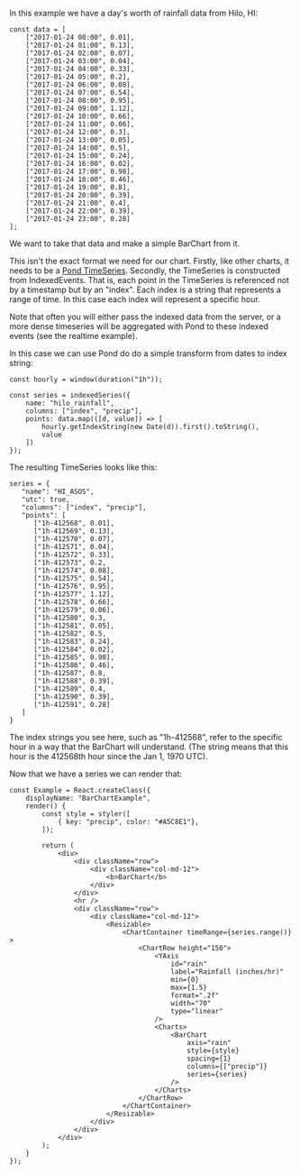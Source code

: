 
In this example we have a day's worth of rainfall data from Hilo, HI:

```
const data = [
    ["2017-01-24 00:00", 0.01],
    ["2017-01-24 01:00", 0.13],
    ["2017-01-24 02:00", 0.07],
    ["2017-01-24 03:00", 0.04],
    ["2017-01-24 04:00", 0.33],
    ["2017-01-24 05:00", 0.2],
    ["2017-01-24 06:00", 0.08],
    ["2017-01-24 07:00", 0.54],
    ["2017-01-24 08:00", 0.95],
    ["2017-01-24 09:00", 1.12],
    ["2017-01-24 10:00", 0.66],
    ["2017-01-24 11:00", 0.06],
    ["2017-01-24 12:00", 0.3],
    ["2017-01-24 13:00", 0.05],
    ["2017-01-24 14:00", 0.5],
    ["2017-01-24 15:00", 0.24],
    ["2017-01-24 16:00", 0.02],
    ["2017-01-24 17:00", 0.98],
    ["2017-01-24 18:00", 0.46],
    ["2017-01-24 19:00", 0.8],
    ["2017-01-24 20:00", 0.39],
    ["2017-01-24 21:00", 0.4],
    ["2017-01-24 22:00", 0.39],
    ["2017-01-24 23:00", 0.28]
];
```

We want to take that data and make a simple BarChart from it.

This isn't the exact format we need for our chart. Firstly, like other charts, it needs to be a [Pond TimeSeries](http://software.es.net/pond/#/class/timeseries). Secondly, the TimeSeries is constructed from IndexedEvents. That is, each point in the TimeSeries is referenced not by a timestamp but by an "index". Each index is a string that represents a range of time. In this case each index will represent a specific hour.

Note that often you will either pass the indexed data from the server, or a more dense timeseries will be aggregated with Pond to these indexed events (see the realtime example).

In this case we can use Pond do do a simple transform from dates to index string:

```
const hourly = window(duration("1h"));

const series = indexedSeries({
    name: "hilo_rainfall",
    columns: ["index", "precip"],
    points: data.map(([d, value]) => [
        hourly.getIndexString(new Date(d)).first().toString(),
        value
    ])
});
```

The resulting TimeSeries looks like this:

```
series = {
   "name": "HI_ASOS",
   "utc": true,
   "columns": ["index", "precip"],
   "points": [
      ["1h-412568", 0.01],
      ["1h-412569", 0.13],
      ["1h-412570", 0.07],
      ["1h-412571", 0.04],
      ["1h-412572", 0.33],
      ["1h-412573", 0.2,
      ["1h-412574", 0.08],
      ["1h-412575", 0.54],
      ["1h-412576", 0.95],
      ["1h-412577", 1.12],
      ["1h-412578", 0.66],
      ["1h-412579", 0.06],
      ["1h-412580", 0.3,
      ["1h-412581", 0.05],
      ["1h-412582", 0.5,
      ["1h-412583", 0.24],
      ["1h-412584", 0.02],
      ["1h-412585", 0.98],
      ["1h-412586", 0.46],
      ["1h-412587", 0.8,
      ["1h-412588", 0.39],
      ["1h-412589", 0.4,
      ["1h-412590", 0.39],
      ["1h-412591", 0.28]
   ]
}
```

The index strings you see here, such as "1h-412568", refer to the specific hour in a way that the BarChart will understand. (The string means that this hour is the 412568th hour since the Jan 1, 1970 UTC).

Now that we have a series we can render that:

```
const Example = React.createClass({
    displayName: "BarChartExample",
    render() {
        const style = styler([
            { key: "precip", color: "#A5C8E1"},
        ]);

        return (
            <div>
                <div className="row">
                    <div className="col-md-12">
                        <b>BarChart</b>
                    </div>
                </div>
                <hr />
                <div className="row">
                    <div className="col-md-12">
                        <Resizable>
                            <ChartContainer timeRange={series.range()} >
                                <ChartRow height="150">
                                    <YAxis
                                        id="rain"
                                        label="Rainfall (inches/hr)"
                                        min={0}
                                        max={1.5}
                                        format=".2f"
                                        width="70"
                                        type="linear"
                                    />
                                    <Charts>
                                        <BarChart
                                            axis="rain"
                                            style={style}
                                            spacing={1}
                                            columns={["precip"]}
                                            series={series}
                                        />
                                    </Charts>
                                </ChartRow>
                            </ChartContainer>
                        </Resizable>
                    </div>
                </div>
            </div>
        );
    }
});
```
